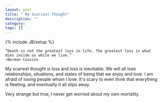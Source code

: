 ```yaml
---
layout: post
title: " My Scariest Thought"
description: ""
category: 
tags: []
---
```

{% include JB/setup %}

    “Death is not the greatest loss in life. The greatest loss is what dies inside us while we live.”
    ~Norman Cousins

My scariest thought is loss and loss is inevitable. 
We will all lose relationships, situations, and states of being that we enjoy and love. 
I am afraid of losing people whom I love. 
It's scary to even think  that everything is fleeting, and eventually it all slips away. 
 
Very strange but true, I never get worried about my own mortality.